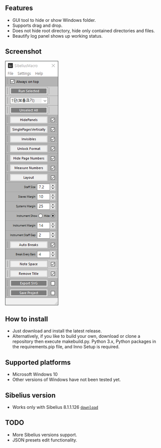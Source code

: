
## Features

* GUI tool to hide or show Windows folder.
* Supports drag and drop.
* Does not hide root directory, hide only contained directories and files.
* Beautify log panel shows up working status.

## Screenshot

![screenshot](/assets/images/screenshot-001.png)

## How to install

* Just download and install the latest release.
* Alternatively, if you like to build your own, download or clone a repository then execute makebuild.py. Python 3.x, Python packages in the requirements.pip file, and Inno Setup is required.

## Supported platforms

* Microsoft Windows 10
* Other versions of Windows have not been tested yet.

## Sibelius version

* Works only with Sibelius 8.1.1.126 [`download`](https://www.torrentdownload.ch/search?q=Sibelius+8.1.1.126)

## TODO

* More Sibelius versions support.
* JSON presets edit functionality.
